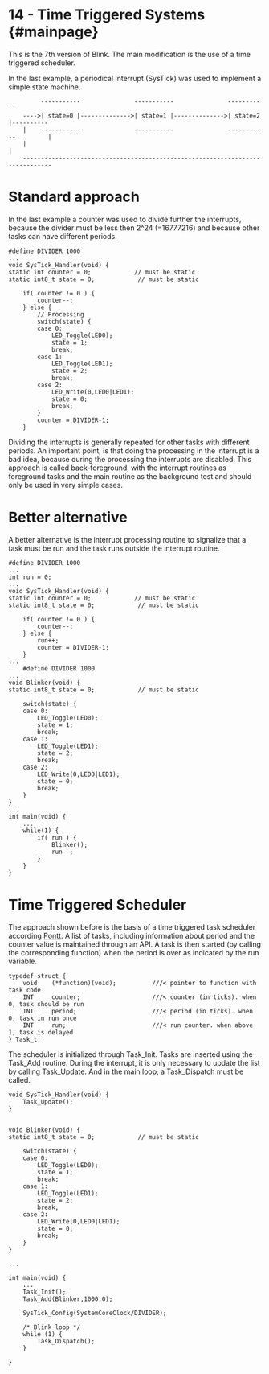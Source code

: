 14 - Time Triggered Systems {#mainpage}
==========

This is the 7th version of Blink. 
The main modification is the use of a time triggered scheduler.

In the last example, a periodical interrupt (SysTick) was used to implement a simple state machine.

    
             -----------               -----------               -----------
        ---->| state=0 |-------------->| state=1 |-------------->| state=2 |----------
        |    -----------               -----------               -----------         |
        |                                                                            |
        ------------------------------------------------------------------------------

# Standard approach
    
In the last example a counter was used to divide further the interrupts, because the divider must be less then 2^24 (=16777216) and because other tasks can have different periods.

    #define DIVIDER 1000
    ...
    void SysTick_Handler(void) {
    static int counter = 0;            // must be static
    static int8_t state = 0;            // must be static
    
        if( counter != 0 ) {
            counter--;
        } else {
            // Processing
            switch(state) {
            case 0: 
                LED_Toggle(LED0);
                state = 1;
                break;
            case 1:
                LED_Toggle(LED1);
                state = 2;
                break;
            case 2:
                LED_Write(0,LED0|LED1);
                state = 0;
                break;
            }
            counter = DIVIDER-1;
        }
        
Dividing the interrupts is generally repeated for other tasks with different periods. An important point, is that doing the processing in the interrupt is a bad idea, because during the processing the interrupts are disabled. This approach is called back-foreground, with the interrupt routines as foreground tasks and the main routine as the background test and should only be used in very simple cases.

# Better alternative

A better alternative is the interrupt processing routine to signalize that a task must be run and the task runs outside the interrupt routine.

    #define DIVIDER 1000
    ...
    int run = 0;
    ...
    void SysTick_Handler(void) {
    static int counter = 0;            // must be static
    static int8_t state = 0;            // must be static
    
        if( counter != 0 ) {
            counter--;
        } else {
            run++;
            counter = DIVIDER-1;
        }
    ...
        #define DIVIDER 1000
    ...
    void Blinker(void) {
    static int8_t state = 0;            // must be static
    
        switch(state) {
        case 0: 
            LED_Toggle(LED0);
            state = 1;
            break;
        case 1:
            LED_Toggle(LED1);
            state = 2;
            break;
        case 2:
            LED_Write(0,LED0|LED1);
            state = 0;
            break;
        }
    }
    ...
    int main(void) {
        ...
        while(1) {
            if( run ) {
                Blinker();
                run--;
            }
        }
    }
    

# Time Triggered Scheduler

The approach shown before is the basis of a time triggered task scheduler according [Pontt](https://www.safetty.net/products/publications/pttes).
A list of tasks, including information about period and the counter value is maintained through an API. A task is then started (by calling the corresponding function) when the period is over as indicated by the run variable.


    typedef struct {
        void    (*function)(void);          ///< pointer to function with task code
        INT     counter;                    ///< counter (in ticks). when 0, task should be run
        INT     period;                     ///< period (in ticks). when 0, task in run once
        INT     run;                        ///< run counter. when above 1, task is delayed
    } Task_t;

The scheduler is initialized through Task_Init. Tasks are inserted using the Task_Add routine. During the interrupt, it is only necessary to update the list by calling Task_Update. And in the main loop, a Task_Dispatch must be called.

    void SysTick_Handler(void) {
        Task_Update();
    }
    
    
    void Blinker(void) {
    static int8_t state = 0;            // must be static
    
        switch(state) {
        case 0:
            LED_Toggle(LED0);
            state = 1;
            break;
        case 1:
            LED_Toggle(LED1);
            state = 2;
            break;
        case 2:
            LED_Write(0,LED0|LED1);
            state = 0;
            break;
        }
    }

    ...
    
    int main(void) {
        ...
        Task_Init();
        Task_Add(Blinker,1000,0);
    
        SysTick_Config(SystemCoreClock/DIVIDER);
    
        /* Blink loop */
        while (1) {
            Task_Dispatch();
        }
    
    }








